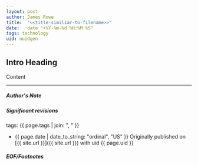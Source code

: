 ```yaml
---
layout: post
author: James Rowe
title:  "<<title-similiar-to-filename>>"
date:   date "+%Y-%m-%d %H:%M:%S"
tags: technology
uid: uuidgen
---
```


## Intro Heading

Content

---

##### Author's Note



##### Significant revisions

tags: {{ page.tags | join: ", " }} <!-- todo move this somewhere -->

- {{ page.date | date_to_string: "ordinal", "US" }} Originally published on [{{ site.url }}]({{ site.url }}) with uid {{ page.uid }}

##### EOF/Footnotes
